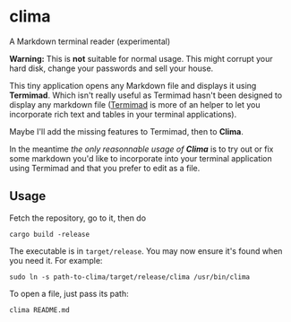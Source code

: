 # clima
A Markdown terminal reader (experimental)

**Warning:** This is **not** suitable for normal usage.
This might corrupt your hard disk, change your passwords and sell your house.


This tiny application opens any Markdown file and displays it using **Termimad**.
Which isn't really useful as Termimad hasn't been designed to display any markdown file ([Termimad](https://github.com/Canop/Termimad) is more of an helper to let you incorporate rich text and tables in your terminal applications).


Maybe I'll add the missing features to Termimad, then to **Clima**.

In the meantime *the only reasonnable usage of **Clima*** is to try out or fix some markdown you'd like to incorporate into your terminal application using Termimad and that you prefer to edit as a file.

## Usage

Fetch the repository, go to it, then do

    cargo build -release

The executable is in `target/release`. You may now ensure it's found when you need it. For example:

    sudo ln -s path-to-clima/target/release/clima /usr/bin/clima

To open a file, just pass its path:

    clima README.md


